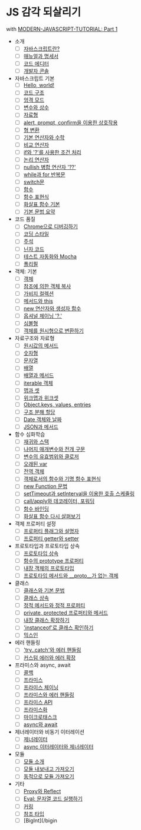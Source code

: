 # JS 감각 되살리기 
with [MODERN-JAVASCRIPT-TUTORIAL: Part 1](https://ko.javascript.info/js)

- 소개
  - [ ] [자바스크립트란?](/intro)
  - [ ] [매뉴얼과 명세서](/manuals-specifications)
  - [ ] [코드 에디터](/code-editors)
  - [ ] [개발자 콘솔](/devtools)
- 자바스크립트 기본
  - [ ] [Hello, world!](/hello-world)
  - [ ] [코드 구조](/structure)
  - [ ] [엄격 모드](/strict-mode)
  - [ ] [변수와 상수](/variables)
  - [ ] [자료형](/types)
  - [ ] [alert, prompt, confirm을 이용한 상호작용](/alert-prompt-confirm)
  - [ ] [형 변환](/type-conversions)
  - [ ] [기본 연산자와 수학](/operators)
  - [ ] [비교 연산자](/comparison)
  - [ ] [if와 '?'를 사용한 조건 처리](/ifelse)
  - [ ] [논리 연산자](/logical-operators)
  - [ ] [nullish 병합 연산자 '??'](/nullish-coalescing-operator)
  - [ ] [while과 for 반복문](/while-for)
  - [ ] [switch문](/switch)
  - [ ] [함수](/function-basics)
  - [ ] [함수 표현식](/function-expressions)
  - [ ] [화살표 함수 기본](/arrow-functions-basics)
  - [ ] [기본 문법 요약](/javascript-specials)
- 코드 품질
  - [ ] [Chrome으로 디버깅하기](/debugging-chrome)
  - [ ] [코딩 스타일](/coding-style)
  - [ ] [주석](/comments)
  - [ ] [닌자 코드](/ninja-code)
  - [ ] [테스트 자동화와 Mocha](/testing-mocha)
  - [ ] [폴리필](/polyfills)
- 객체: 기본
  - [ ] [객체](/object)
  - [ ] [참조에 의한 객체 복사](/object-copy)
  - [ ] [가비지 컬렉션](/garbage-collection)
  - [ ] [메서드와 this](/object-methods)
  - [ ] [new 연산자와 생성자 함수](/constructor-new)
  - [ ] [옵셔널 체이닝 '?.'](/optional-chaining)
  - [ ] [심볼형](/symbol)
  - [ ] [객체를 원시형으로 변환하기](/object-toprimitive)
- 자료구조와 자료형
  - [ ] [원시값의 메서드](/primitives-methods)
  - [ ] [숫자형](/number)
  - [ ] [문자열](/string)
  - [ ] [배열](/array)
  - [ ] [배열과 메서드](/array-methods)
  - [ ] [iterable 객체](/iterable)
  - [ ] [맵과 셋](/map-set)
  - [ ] [위크맵과 위크셋](/weakmap-weakset)
  - [ ] [Object.keys, values, entries](/keys-values-entries)
  - [ ] [구조 분해 할당](/destructuring-assignment)
  - [ ] [Date 객체와 날짜](/date)
  - [ ] [JSON과 메서드](/json)
- 함수 심화학습
  - [ ] [재귀와 스택](/recursion)
  - [ ] [나머지 매개변수와 전개 구문](/rest-parameters-spread)
  - [ ] [변수의 유효범위와 클로저](/closure)
  - [ ] [오래된 var](/var)
  - [ ] [전역 객체](/global-object)
  - [ ] [객체로서의 함수와 기명 함수 표현식](/function-object)
  - [ ] [new Function 문법](/new-function)
  - [ ] [setTimeout과 setInterval을 이용한 호출 스케줄링](/settimeout-setinterval)
  - [ ] [call/apply와 데코레이터, 포워딩](/call-apply-decorators)
  - [ ] [함수 바인딩](/bind)
  - [ ] [화살표 함수 다시 살펴보기](/arrow-functions)
- 객체 프로퍼티 설정
  - [ ] [프로퍼티 플래그와 설명자](/property-descriptors)
  - [ ] [프로퍼티 getter와 setter](/property-accessors)
- 프로토타입과 프로토타입 상속
  - [ ] [프로토타입 상속](/prototype-inheritance)
  - [ ] [함수의 prototype 프로퍼티](/function-prototype)
  - [ ] [내장 객체의 프로토타입](/native-prototypes)
  - [ ] [프로토타입 메서드와 __proto__가 없는 객체](/prototype-methods)
- 클래스
  - [ ] [클래스와 기본 문법](/class)
  - [ ] [클래스 상속](/class-inheritance)
  - [ ] [정적 메서드와 정적 프로퍼티](/static-properties-methods)
  - [ ] [private, protected 프로퍼티와 메서드](/private-protected-properties-methods)
  - [ ] [내장 클래스 확장하기](/extend-natives)
  - [ ] ['instanceof'로 클래스 확인하기](/instanceof)
  - [ ] [믹스인](/mixins)
- 에러 핸들링
  - [ ] ['try..catch'와 에러 핸들링](/try-catch)
  - [ ] [커스텀 에러와 에러 확장](/custom-errors)
- 프라미스와 async, await
  - [ ] [콜백](/callbacks)
  - [ ] [프라미스](/promise-basics)
  - [ ] [프라미스 체이닝](/promise-chaining)
  - [ ] [프라미스와 에러 핸들링](/promise-error-handling)
  - [ ] [프라미스 API](/promise-api)
  - [ ] [프라미스화](/promisify)
  - [ ] [마이크로태스크](/microtask-queue)
  - [ ] [async와 await](/async-await)
- 제너레이터와 비동기 이터레이션
  - [ ] [제너레이터](/generators)
  - [ ] [async 이터레이터와 제너레이터](/async-iterators-generators)
- 모듈
  - [ ] [모듈 소개](/modules-intro)
  - [ ] [모듈 내보내고 가져오기](/import-export)
  - [ ] [동적으로 모듈 가져오기](/modules-dynamic-imports)
- 기타
  - [ ] [Proxy와 Reflect](/proxy)
  - [ ] [Eval: 문자열 코드 실행하기](/eval)
  - [ ] [커링](/currying-partials)
  - [ ] [참조 타입](/reference-type)
  - [ ] [BigInt](/bigin
